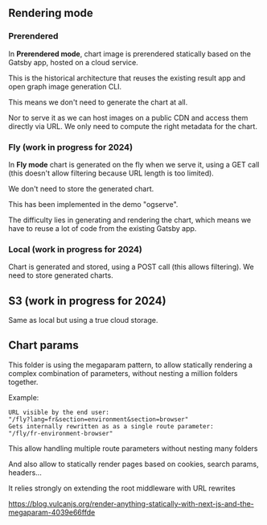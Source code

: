 ## Rendering mode

### Prerendered

In **Prerendered mode**, chart image is prerendered statically based on the Gatsby app,
hosted on a cloud service.

This is the historical architecture that reuses the existing result app and
open graph image generation CLI.


This means we don't need to generate the chart at all. 

Nor to serve it as we can host images on a public CDN and access them directly via URL.
We only need to compute the right metadata for the chart.

### Fly (work in progress for 2024)

In **Fly mode** chart is generated on the fly when we serve it, using a GET call (this doesn't allow filtering because URL length is too limited).

We don't need to store the generated chart.

This has been implemented in the demo "ogserve". 

The difficulty lies in generating and rendering the chart,
which means we have to reuse a lot of code from the existing Gatsby app.

### Local (work in progress for 2024)

Chart is generated and stored, using a POST call (this allows filtering).
We need to store generated charts.

## S3 (work in progress for 2024)

Same as local but using a true cloud storage.

## Chart params

This folder is using the megaparam pattern, 
to allow statically rendering a complex combination of parameters,
without nesting a million folders together.

Example:
```
URL visible by the end user: 
"/fly?lang=fr&section=environment&section=browser"
Gets internally rewritten as as a single route parameter:
"/fly/fr-environment-browser"
```
This allow handling multiple route parameters
without nesting many folders

And also allow to statically render pages
based on cookies, search params, headers...

It relies strongly on extending the root middleware with URL rewrites

https://blog.vulcanjs.org/render-anything-statically-with-next-js-and-the-megaparam-4039e66ffde